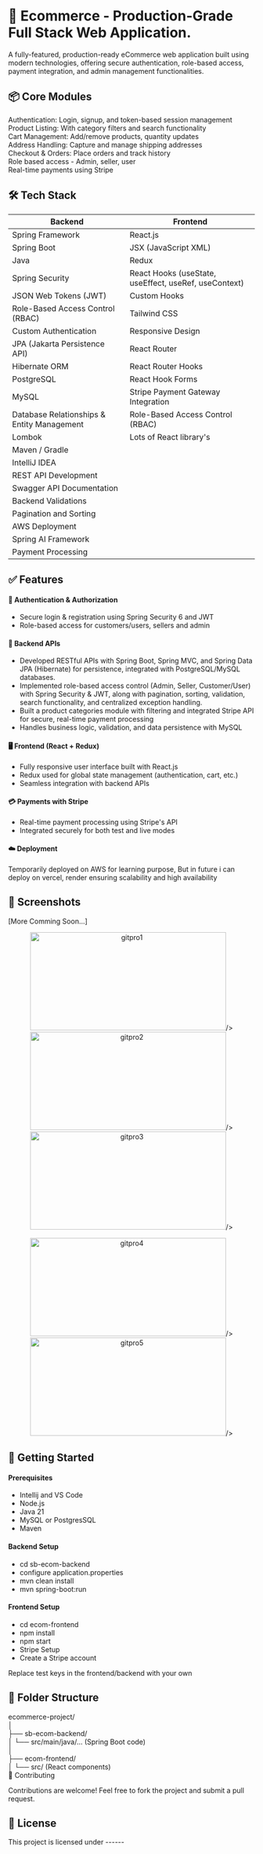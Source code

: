 # 🛒 Ecommerce - Production-Grade Full Stack Web Application.  
A fully-featured, production-ready eCommerce web application built using modern technologies, offering secure authentication, role-based access, payment integration, and admin management functionalities.

## 📦 Core Modules

Authentication: Login, signup, and token-based session management  
Product Listing: With category filters and search functionality  
Cart Management: Add/remove products, quantity updates  
Address Handling: Capture and manage shipping addresses  
Checkout & Orders: Place orders and track history  
Role based access - Admin, seller, user  
Real-time payments using Stripe  

## 🛠️ Tech Stack

| **Backend**                                         | **Frontend**                                         |
|-----------------------------------------------------|------------------------------------------------------|
| Spring Framework                                    | React.js                                             |
| Spring Boot                                         | JSX (JavaScript XML)                                 |
| Java                                                | Redux                                                |
| Spring Security                                     | React Hooks (useState, useEffect, useRef, useContext)|
| JSON Web Tokens (JWT)                               | Custom Hooks                                         |
| Role-Based Access Control (RBAC)                    | Tailwind CSS                                         |
| Custom Authentication                               | Responsive Design                                    |
| JPA (Jakarta Persistence API)                       | React Router                                         |
| Hibernate ORM                                       | React Router Hooks                                   |
| PostgreSQL                                          | React Hook Forms                                     |
| MySQL                                               | Stripe Payment Gateway Integration                   |
| Database Relationships & Entity Management          | Role-Based Access Control (RBAC)                     |
| Lombok                                              | Lots of React library's                              |
| Maven / Gradle                                      |                                                      |
| IntelliJ IDEA                                       |                                                      |
| REST API Development                                |                                                      |
| Swagger API Documentation                           |                                                      |
| Backend Validations                                 |                                                      |
| Pagination and Sorting                              |                                                      |
| AWS Deployment                                      |                                                      |
| Spring AI Framework                                 |                                                      |
| Payment Processing                                  |                                                      |


## ✅ Features

#### 🔐 Authentication & Authorization  
   - Secure login & registration using Spring Security 6 and JWT  
   - Role-based access for customers/users, sellers and admin  

#### 🔄 Backend APIs  
  - Developed RESTful APIs with Spring Boot, Spring MVC, and Spring Data JPA (Hibernate) for persistence, integrated with PostgreSQL/MySQL databases.  
  - Implemented role-based access control (Admin, Seller, Customer/User) with Spring Security & JWT, along with pagination, sorting, validation, search functionality, and    centralized exception handling.  
  - Built a product categories module with filtering and integrated Stripe API for secure, real-time payment processing  
  - Handles business logic, validation, and data persistence with MySQL  

#### 🖥️ Frontend (React + Redux)  
  - Fully responsive user interface built with React.js  
  - Redux used for global state management (authentication, cart, etc.)  
  - Seamless integration with backend APIs  

#### 💳 Payments with Stripe  
  - Real-time payment processing using Stripe's API  
  - Integrated securely for both test and live modes

#### ☁️ Deployment

Temporarily deployed on AWS for learning purpose, But in future i can deploy on vercel, render ensuring scalability and high availability

## 📸 Screenshots  
[More Comming Soon...]  

<p align="center">
  <img src="https://github.com/user-attachments/assets/e57e0607-e4dd-46cb-818f-63deb9750afa" alt="gitpro1" width="400" height="200"/>/>
  <img src="https://github.com/user-attachments/assets/36f0a0b0-01df-47f5-a60e-3b2c2bbc640b" alt="gitpro2" width="400" height="200"/>/>
  <img src="https://github.com/user-attachments/assets/e1a57520-d51d-4983-862e-3d7852ff738d" alt="gitpro3" width="400" height="200"/>/>
</p>

<p align="center">
  <img src="https://github.com/user-attachments/assets/2b222b0a-daf4-4764-81b0-e265ea034fe5" alt="gitpro4" width="400" height="200"/>/>
  <img src="https://github.com/user-attachments/assets/32ad2c05-b945-458e-8805-52d54557d2eb" alt="gitpro5" width="400" height="200"/>/>
</p>

## 🏁 Getting Started  
#### Prerequisites  
 - Intellij and VS Code
 - Node.js  
 - Java 21  
 - MySQL or PostgresSQL  
 - Maven  
 
#### Backend Setup  
- cd sb-ecom-backend  
- configure application.properties  
- mvn clean install  
- mvn spring-boot:run  

#### Frontend Setup
- cd ecom-frontend  
- npm install  
- npm start  
- Stripe Setup  
- Create a Stripe account  

Replace test keys in the frontend/backend with your own

## 📂 Folder Structure

 ecommerce-project/  
 │  
 ├── sb-ecom-backend/  
 │   └── src/main/java/... (Spring Boot code)  
 │  
 ├── ecom-frontend/  
 │   └── src/ (React components)  
 🤝 Contributing  
 
Contributions are welcome! Feel free to fork the project and submit a pull request.

## 📃 License  
This project is licensed under ------
